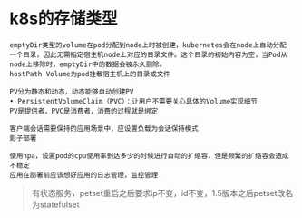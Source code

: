 # k8s的存储类型

```
emptyDir类型的volume在pod分配到node上时被创建，kubernetes会在node上自动分配 一个目录，因此无需指定宿主机node上对应的目录文件。这个目录的初始内容为空，当Pod从node上移除时，emptyDir中的数据会被永久删除。
hostPath Volume为pod挂载宿主机上的目录或文件

PV分为静态和动态，动态能够自动创建PV
• PersistentVolumeClaim（PVC）：让用户不需要关心具体的Volume实现细节
PV是提供者，PVC是消费者，消费的过程就是绑定

客户端会话需要保持的应用场景中，应设置负载为会话保持模式
影子部署

使用hpa，设置pod的cpu使用率到达多少的时候进行自动的扩缩容，但是频繁的扩缩容会造成不稳定
应用在部署前应该想好应用的日志管理，监控管理

```

> 有状态服务，petset重启之后要求ip不变，id不变，1.5版本之后petset改名为statefulset
